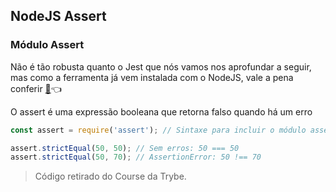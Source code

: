 ## NodeJS Assert

### Módulo Assert

Não é tão robusta quanto o Jest que nós vamos nos aprofundar a seguir, mas como a ferramenta já vem instalada com o NodeJS, vale a pena conferir [:page_facing_up:](../README.md#documentações):point_left:

O assert é uma expressão booleana que retorna falso quando há um erro

~~~javascript
const assert = require('assert'); // Sintaxe para incluir o módulo assert

assert.strictEqual(50, 50); // Sem erros: 50 === 50
assert.strictEqual(50, 70); // AssertionError: 50 !== 70
~~~
> Código retirado do Course da Trybe.